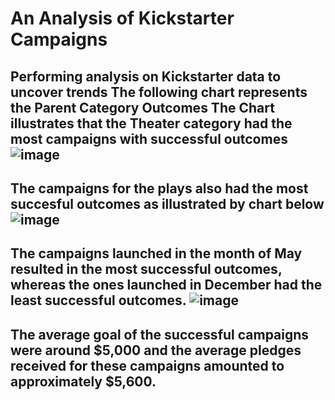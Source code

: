 # An Analysis of Kickstarter Campaigns
Performing analysis on Kickstarter data to uncover trends
The following chart represents the Parent Category Outcomes
The Chart illustrates that the Theater category had the most campaigns with successful outcomes
![image](https://user-images.githubusercontent.com/82583576/115099081-a65f9e00-9f01-11eb-83d5-6045a6899282.png)
---
The campaigns for the plays also had the most succesful outcomes as illustrated by chart below
![image](https://user-images.githubusercontent.com/82583576/115099213-6e0c8f80-9f02-11eb-97b9-d554ebd790f0.png)
---
The campaigns launched in the month of May resulted in the most successful outcomes, whereas the ones launched in December had the least successful outcomes.
![image](https://user-images.githubusercontent.com/82583576/115099265-e1160600-9f02-11eb-97a1-eb9749e43877.png)
---
The average goal of the successful campaigns were around $5,000 and the average pledges received for these campaigns amounted to approximately $5,600.
---
